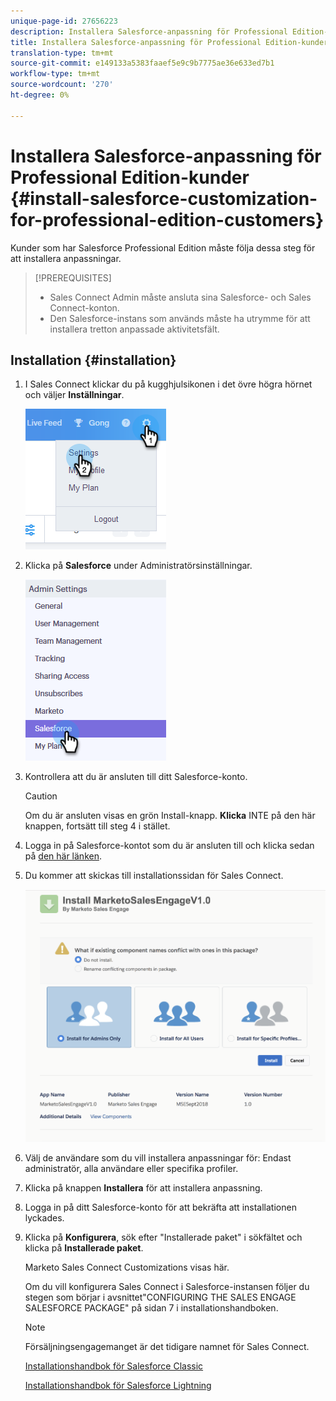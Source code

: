 ```yaml
---
unique-page-id: 27656223
description: Installera Salesforce-anpassning för Professional Edition-kunder - Marketo Docs - Produktdokumentation
title: Installera Salesforce-anpassning för Professional Edition-kunder
translation-type: tm+mt
source-git-commit: e149133a5383faaef5e9c9b7775ae36e633ed7b1
workflow-type: tm+mt
source-wordcount: '270'
ht-degree: 0%

---
```



# Installera Salesforce-anpassning för Professional Edition-kunder {#install-salesforce-customization-for-professional-edition-customers}

Kunder som har Salesforce Professional Edition måste följa dessa steg för att installera anpassningar.

>[!PREREQUISITES]
>
>* Sales Connect Admin måste ansluta sina Salesforce- och Sales Connect-konton.
>* Den Salesforce-instans som används måste ha utrymme för att installera tretton anpassade aktivitetsfält.

>



## Installation {#installation}

1. I Sales Connect klickar du på kugghjulsikonen i det övre högra hörnet och väljer **Inställningar**.

   ![](assets/one-4.png)

1. Klicka på **Salesforce** under Administratörsinställningar.

   ![](assets/two-4.png)

1. Kontrollera att du är ansluten till ditt Salesforce-konto.

   >[!CAUTION]
   >
   >Om du är ansluten visas en grön Install-knapp. **Klicka** INTE på den här knappen, fortsätt till steg 4 i stället.

1. Logga in på Salesforce-kontot som du är ansluten till och klicka sedan på [den här länken](http://login.salesforce.com/packaging/installPackage.apexp?p0=04t0b000001oWEZ).
1. Du kommer att skickas till installationssidan för Sales Connect.

   ![](assets/install-package.png)

1. Välj de användare som du vill installera anpassningar för: Endast administratör, alla användare eller specifika profiler.
1. Klicka på knappen **Installera** för att installera anpassning.
1. Logga in på ditt Salesforce-konto för att bekräfta att installationen lyckades.
1. Klicka på **Konfigurera**, sök efter &quot;Installerade paket&quot; i sökfältet och klicka på **Installerade paket**.

   Marketo Sales Connect Customizations visas här.

   Om du vill konfigurera Sales Connect i Salesforce-instansen följer du stegen som börjar i avsnittet&quot;CONFIGURING THE SALES ENGAGE SALESFORCE PACKAGE&quot; på sidan 7 i installationshandboken.

   >[!NOTE]
   >
   >Försäljningsengagemanget är det tidigare namnet för Sales Connect.

   [Installationshandbok för Salesforce Classic](http://s3.amazonaws.com/tout-user-store/salesforce/assets/Marketo+Sales+Engage+For+Salesforce_+Installation+and+Success+Guide.pdf)

   [Installationshandbok för Salesforce Lightning](http://s3.amazonaws.com/tout-user-store/salesforce/assets/SF+Guide+for+Lightning.pdf)

